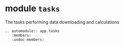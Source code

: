 # module `tasks`

The tasks performing data downloading and calculations

```{eval-rst}
.. automodule:: app.tasks
   :members:
   :undoc-members:

```
